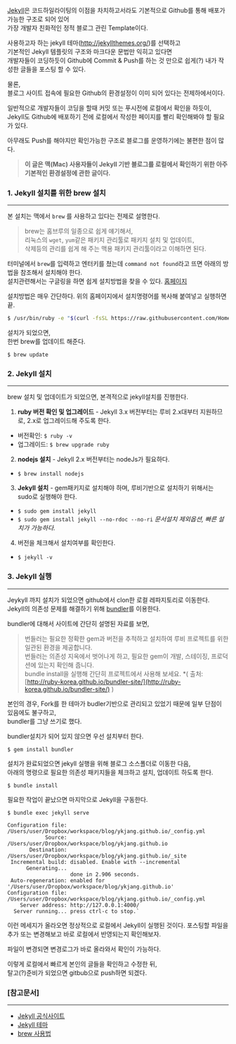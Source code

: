 
[Jekyll](https://jekyllrb.com/)은 코드하일라이팅의 이점을 차치하고서라도 기본적으로 Github를 통해 배포가 가능한 구조로 되어 있어   
가장 개발자 친화적인 정적 블로그 관린 Template이다.
 
사용하고자 하는 jekyll 테마(http://jekyllthemes.org/)를 선택하고   
기본적인 Jekyll 템플릿의 구조와 마크다운 문법만 익히고 있다면  
개발자들이 코딩하듯이 Github에 Commit & Push를 하는 것 만으로 쉽게(?) 내가 작성한 글들을 포스팅 할 수 있다.

물론,   
블로그 사이트 접속에 필요한 Github의 환경설정이 이미 되어 있다는 전제하에서이다.

일반적으로 개발자들이 코딩을 할때 커밋 또는 푸시전에 로컬에서 확인을 하듯이,   
Jekyll도 Github에 배포하기 전에 로컬에서 작성한 페이지를 빨리 확인해봐야 할 필요가 있다.

아무래도 Push를 해야지만 확인가능한 구조로 블로그를 운영하기에는 불편한 점이 많다.

> **이 글은 맥(Mac) 사용자들이 Jekyll 기반 블로그를 로컬에서 확인하기 위한 
아주 기본적인 환경설정에 관한 글이다.**



### 1. Jekyll 설치를 위한 brew 설치

---

본 설치는 맥에서 `brew` 를 사용하고 있다는 전제로 설명한다.

> brew는 홈브루의 일종으로 쉽게 얘기해서,      
> 리눅스의 `wget`, `yum`같은 패키지 관리툴로 패키지 설치 및 업데이트,  
> 삭제등의 관리를 쉽게 해 주는 맥용 패키지 관리툴이라고 이해하면 된다.


터미널에서 `brew`를 입력하고 엔터키를 쳤는데 `command not found`라고 뜨면 아래의 방법을 참조해서 설치해야 한다.   
설치관련해서는 구글링을 하면 쉽게 설치방법을 찾을 수 있다. [홈페이지](http://brew.sh/)

설치방법은 매우 간단하다.
위의 홈페이지에서 설치명령어를 복사해 붙여넣고 실행하면 끝.

``` bash
$ /usr/bin/ruby -e "$(curl -fsSL https://raw.githubusercontent.com/Homebrew/install/master/install)"
```

설치가 되었으면,   
한번 brew를 업데이트 해준다.

`$ brew update`



### 2. Jekyll 설치

---

brew 설치 및 업데이트가 되었으면, 본격적으로 jekyll설치를 진행한다.

1. **ruby 버전 확인 및 업그레이드** - Jekyll 3.x 버전부터는 루비 2.x대부터 지원하므로, 2.x로 업그레이드해 주도록 한다.  
  - 버전확인: `$ ruby -v`  
  - 업그레이드: `$ brew upgrade ruby`


2. **nodejs 설치** - Jekyll 2.x 버전부터는 nodeJs가 필요하다.
  - `$ brew install nodejs`
  
  
3. **Jekyll 설치** - gem패키지로 설치해야 하며, 루비기반으로 설치하기 위해서는 sudo로 실행해야 한다.
  - `$ sudo gem install jekyll`
  - `$ sudo gem install jekyll --no-rdoc --no-ri`   *문서설치 제외옵션, 빠른 설치가 가능하다.*
 
4. 버전을 체크해서 설치여부를 확인한다.
  - `$ jekyll -v`


### 3. Jekyll 실행

---

Jeykyll 까지 설치가 되었으면 github에서 clon한 로컬 레파지토리로 이동한다.   
Jekyll의 의존성 문제를 해결하기 위해 [bundler](http://ruby-korea.github.io/bundler-site/)를 이용한다.

bundler에 대해서 사이트에  간단히 설명된 자료를 보면,   

> 번들러는 필요한 정확한 gem과 버전을 추적하고 설치하여 루비 프로젝트를 위한 일관된 환경을 제공합니다.   
> 번들러는 의존성 지옥에서 벗어나게 하고, 필요한 gem이 개발, 스테이징, 프로덕션에 있는지 확인해 줍니다.   
> bundle install을 실행해 간단히 프로젝트에서 사용해 보세요. *( 출처: [http://ruby-korea.github.io/bundler-site/](http://ruby-korea.github.io/bundler-site/) )

 
본인의 경우, Fork를 한 테마가 budler기반으로 관리되고 있었기 때문에 일부 단점이 있음에도 불구하고,   
bundler를 그냥 쓰기로 했다.

bundler설치가 되어 있지 않으면 우선 설치부터 한다.

`$ gem install bundler`


설치가 완료되었으면 jekyll 실행을 위해 블로그 소스폴더로 이동한 다음,   
아래의 명령으로 필요한 의존성 패키지들을 체크하고 설치, 업데이트 하도록 한다.

`$ bundle install`

필요한 작업이 끝났으면 마지막으로 Jekyll을 구동한다.

`$ bundle exec jekyll serve`

``` 
Configuration file: /Users/user/Dropbox/workspace/blog/ykjang.github.io/_config.yml
            Source: /Users/user/Dropbox/workspace/blog/ykjang.github.io
       Destination: /Users/user/Dropbox/workspace/blog/ykjang.github.io/_site
 Incremental build: disabled. Enable with --incremental
      Generating...
                    done in 2.906 seconds.
 Auto-regeneration: enabled for '/Users/user/Dropbox/workspace/blog/ykjang.github.io'
Configuration file: /Users/user/Dropbox/workspace/blog/ykjang.github.io/_config.yml
    Server address: http://127.0.0.1:4000/
  Server running... press ctrl-c to stop.`
```

이런 메세지가 올라오면 정상적으로 로컬에서 Jekyll이 실행된 것이다.
포스팅할 파일을 추가 또는 변경해보고 바로 로컬에서 반영되는지 확인해보자.

파일이 변경되면 변경로그가 바로 올라와서 확인이 가능하다.

이렇게 로컬에서 빠르게 본인의 글들을 확인하고 수정한 뒤,   
탈고(?)준비가 되었으면 gitbub으로 push하면 되겠다.



### [참고문서]

---

- [Jekyll 공식사이트](https://jekyllrb.com/)
- [Jekyll 테마](http://jekyllthemes.org/)
- [brew 사용법]( https://git.io/brew-docs)